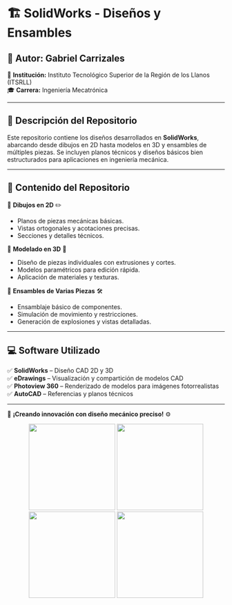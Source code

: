 # 🏗️ **SolidWorks - Diseños y Ensambles**  

## 📌 **Autor:** Gabriel Carrizales  
📍 **Institución:** Instituto Tecnológico Superior de la Región de los Llanos (ITSRLL)  
🎓 **Carrera:** Ingeniería Mecatrónica  

---

## 📖 **Descripción del Repositorio**  
Este repositorio contiene los diseños desarrollados en **SolidWorks**, abarcando desde dibujos en 2D hasta modelos en 3D y ensambles de múltiples piezas. Se incluyen planos técnicos y diseños básicos bien estructurados para aplicaciones en ingeniería mecánica.  

---

## 📂 **Contenido del Repositorio**  

🔹 **Dibujos en 2D** ✏️  
- Planos de piezas mecánicas básicas.  
- Vistas ortogonales y acotaciones precisas.  
- Secciones y detalles técnicos.  

🔹 **Modelado en 3D** 🎨  
- Diseño de piezas individuales con extrusiones y cortes.  
- Modelos paramétricos para edición rápida.  
- Aplicación de materiales y texturas.  

🔹 **Ensambles de Varias Piezas** 🛠️  
- Ensamblaje básico de componentes.  
- Simulación de movimiento y restricciones.  
- Generación de explosiones y vistas detalladas.  

---

## 💻 **Software Utilizado**  
✅ **SolidWorks** – Diseño CAD 2D y 3D  
✅ **eDrawings** – Visualización y compartición de modelos CAD  
✅ **Photoview 360** – Renderizado de modelos para imágenes fotorrealistas  
✅ **AutoCAD** – Referencias y planos técnicos  

---

🚀 **¡Creando innovación con diseño mecánico preciso!** ⚙️


<p align="center">
  <img src="https://github.com/user-attachments/assets/1efff524-0898-4f4b-88d4-7f3b5164d9d7" width="200">
  <img src="https://github.com/user-attachments/assets/527f2de1-e296-47e6-8068-30e5793aaef7" width="200">
  <img src="https://github.com/user-attachments/assets/f13729f0-91dc-42d9-b046-10563d534dd7" width="200">
  <img src="https://github.com/user-attachments/assets/0c88d74f-382f-47cb-ba7e-8eb0a4533b58" width="200">


</p>
